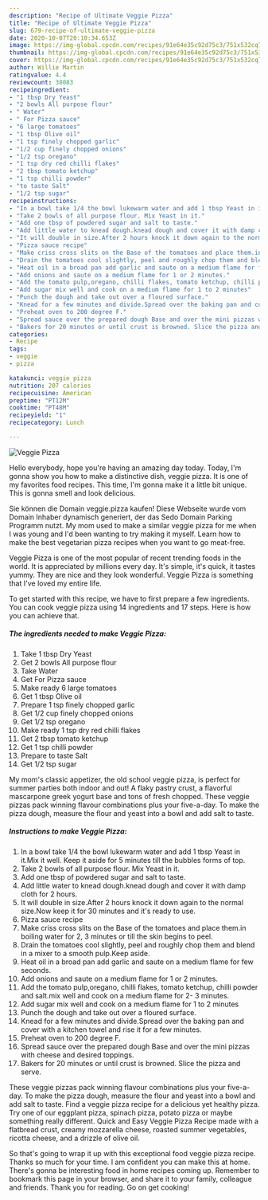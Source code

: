 ```yaml
---
description: "Recipe of Ultimate Veggie Pizza"
title: "Recipe of Ultimate Veggie Pizza"
slug: 679-recipe-of-ultimate-veggie-pizza
date: 2020-10-07T20:10:34.653Z
image: https://img-global.cpcdn.com/recipes/91e64e35c92d75c3/751x532cq70/veggie-pizza-recipe-main-photo.jpg
thumbnail: https://img-global.cpcdn.com/recipes/91e64e35c92d75c3/751x532cq70/veggie-pizza-recipe-main-photo.jpg
cover: https://img-global.cpcdn.com/recipes/91e64e35c92d75c3/751x532cq70/veggie-pizza-recipe-main-photo.jpg
author: Willie Martin
ratingvalue: 4.4
reviewcount: 38083
recipeingredient:
- "1 tbsp Dry Yeast"
- "2 bowls All purpose flour"
- " Water"
- " For Pizza sauce"
- "6 large tomatoes"
- "1 tbsp Olive oil"
- "1 tsp finely chopped garlic"
- "1/2 cup finely chopped onions"
- "1/2 tsp oregano"
- "1 tsp dry red chilli flakes"
- "2 tbsp tomato ketchup"
- "1 tsp chilli powder"
- "to taste Salt"
- "1/2 tsp sugar"
recipeinstructions:
- "In a bowl take 1/4 the bowl lukewarm water and add 1 tbsp Yeast in it.Mix it well. Keep it aside for 5 minutes till the bubbles forms of top."
- "Take 2 bowls of all purpose flour. Mix Yeast in it."
- "Add one tbsp of powdered sugar and salt to taste."
- "Add little water to knead dough.knead dough and cover it with damp cloth for 2 hours."
- "It will double in size.After 2 hours knock it down again to the normal size.Now keep it for 30 minutes and it&#39;s ready to use."
- "Pizza sauce recipe"
- "Make criss cross slits on the Base of the tomatoes and place them.in boiling water for 2, 3 minutes or till the skin begins to peel."
- "Drain the tomatoes cool slightly, peel and roughly chop them and blend in a mixer to a smooth pulp.Keep aside."
- "Heat oil in a broad pan add garlic and saute on a medium flame for few seconds."
- "Add onions and saute on a medium flame for 1 or 2 minutes."
- "Add the tomato pulp,oregano, chilli flakes, tomato ketchup, chilli powder and salt.mix well and cook on a medium flame for 2- 3 minutes."
- "Add sugar mix well and cook on a medium flame for 1 to 2 minutes"
- "Punch the dough and take out over a floured surface."
- "Knead for a few minutes and divide.Spread over the baking pan and cover with a kitchen towel and rise it for a few minutes."
- "Preheat oven to 200 degree F."
- "Spread sauce over the prepared dough Base and over the mini pizzas with cheese and desired toppings."
- "Bakers for 20 minutes or until crust is browned. Slice the pizza and serve."
categories:
- Recipe
tags:
- veggie
- pizza

katakunci: veggie pizza 
nutrition: 207 calories
recipecuisine: American
preptime: "PT12M"
cooktime: "PT48M"
recipeyield: "1"
recipecategory: Lunch

---
```



![Veggie Pizza](https://img-global.cpcdn.com/recipes/91e64e35c92d75c3/751x532cq70/veggie-pizza-recipe-main-photo.jpg)

Hello everybody, hope you're having an amazing day today. Today, I'm gonna show you how to make a distinctive dish, veggie pizza. It is one of my favorites food recipes. This time, I'm gonna make it a little bit unique. This is gonna smell and look delicious.

Sie können die Domain veggie.pizza kaufen! Diese Webseite wurde vom Domain Inhaber dynamisch generiert, der das Sedo Domain Parking Programm nutzt. My mom used to make a similar veggie pizza for me when I was young and I&#39;d been wanting to try making it myself. Learn how to make the best vegetarian pizza recipes when you want to go meat-free.

Veggie Pizza is one of the most popular of recent trending foods in the world. It is appreciated by millions every day. It's simple, it's quick, it tastes yummy. They are nice and they look wonderful. Veggie Pizza is something that I've loved my entire life.


To get started with this recipe, we have to first prepare a few ingredients. You can cook veggie pizza using 14 ingredients and 17 steps. Here is how you can achieve that.

<!--inarticleads1-->

##### The ingredients needed to make Veggie Pizza:

1. Take 1 tbsp Dry Yeast
1. Get 2 bowls All purpose flour
1. Take  Water
1. Get  For Pizza sauce
1. Make ready 6 large tomatoes
1. Get 1 tbsp Olive oil
1. Prepare 1 tsp finely chopped garlic
1. Get 1/2 cup finely chopped onions
1. Get 1/2 tsp oregano
1. Make ready 1 tsp dry red chilli flakes
1. Get 2 tbsp tomato ketchup
1. Get 1 tsp chilli powder
1. Prepare to taste Salt
1. Get 1/2 tsp sugar


My mom&#39;s classic appetizer, the old school veggie pizza, is perfect for summer parties both indoor and out! A flaky pastry crust, a flavorful mascarpone greek yogurt base and tons of fresh chopped. These veggie pizzas pack winning flavour combinations plus your five-a-day. To make the pizza dough, measure the flour and yeast into a bowl and add salt to taste. 

<!--inarticleads2-->

##### Instructions to make Veggie Pizza:

1. In a bowl take 1/4 the bowl lukewarm water and add 1 tbsp Yeast in it.Mix it well. Keep it aside for 5 minutes till the bubbles forms of top.
1. Take 2 bowls of all purpose flour. Mix Yeast in it.
1. Add one tbsp of powdered sugar and salt to taste.
1. Add little water to knead dough.knead dough and cover it with damp cloth for 2 hours.
1. It will double in size.After 2 hours knock it down again to the normal size.Now keep it for 30 minutes and it&#39;s ready to use.
1. Pizza sauce recipe
1. Make criss cross slits on the Base of the tomatoes and place them.in boiling water for 2, 3 minutes or till the skin begins to peel.
1. Drain the tomatoes cool slightly, peel and roughly chop them and blend in a mixer to a smooth pulp.Keep aside.
1. Heat oil in a broad pan add garlic and saute on a medium flame for few seconds.
1. Add onions and saute on a medium flame for 1 or 2 minutes.
1. Add the tomato pulp,oregano, chilli flakes, tomato ketchup, chilli powder and salt.mix well and cook on a medium flame for 2- 3 minutes.
1. Add sugar mix well and cook on a medium flame for 1 to 2 minutes
1. Punch the dough and take out over a floured surface.
1. Knead for a few minutes and divide.Spread over the baking pan and cover with a kitchen towel and rise it for a few minutes.
1. Preheat oven to 200 degree F.
1. Spread sauce over the prepared dough Base and over the mini pizzas with cheese and desired toppings.
1. Bakers for 20 minutes or until crust is browned. Slice the pizza and serve.


These veggie pizzas pack winning flavour combinations plus your five-a-day. To make the pizza dough, measure the flour and yeast into a bowl and add salt to taste. Find a veggie pizza recipe for a delicious yet healthy pizza. Try one of our eggplant pizza, spinach pizza, potato pizza or maybe something really different. Quick and Easy Veggie Pizza Recipe made with a flatbread crust, creamy mozzarella cheese, roasted summer vegetables, ricotta cheese, and a drizzle of olive oil. 

So that's going to wrap it up with this exceptional food veggie pizza recipe. Thanks so much for your time. I am confident you can make this at home. There's gonna be interesting food in home recipes coming up. Remember to bookmark this page in your browser, and share it to your family, colleague and friends. Thank you for reading. Go on get cooking!
